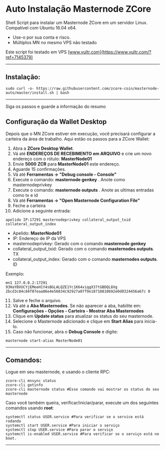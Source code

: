 # Auto Instalação Masternode ZCore
Shell Script para instalar um Masternode ZCore em um servidor Linux. Compatível com Ubuntu 16.04 x64. 
* Use-o por sua conta e risco.
* Múltiplos MN no mesmo VPS não testado

Este script foi testado em VPS [www.vultr.com](https://www.vultr.com/?ref=7145379)

***
## Instalação:
```
sudo curl -o- https://raw.githubusercontent.com/zcore-coin/masternode-auto/master/install.sh | bash
```
***

Siga os passos e guarde a informação do resumo

## Configuração da Wallet Desktop

Depois que o MN ZCore estiver em execução, você precisará configurar a carteira da área de trabalho. Aqui estão os passos para a ZCore Wallet:
1. Abra a **ZCore Desktop Wallet**.
2. Vá até **ENDEREÇOS DE RECEBIMENTO em ARQUIVO** e crie um novo endereço com o rótulo: **MasterNode01**
3. Envie **5000** **ZCR** para **MasterNode01** este endereço.
4. Aguarde 15 confirmações.
5. Vá até **Ferramentas -> "Debug console - Console"**
6. Execute o comando: **masternode genkey** . 
   Anote como masternodeprivkey
7. Execute o comando: **masternode outputs** . 
   Anote as ultimas entradas como tx e id
8. Vá até  **Ferramentas -> "Open Masternode Configuration File"**
9. Feche a carteira
10. Adicione a seguinte entrada:
```
apelido IP:17291 masternodeprivkey collateral_output_txid collateral_output_index
```
* Apelido: **MasterNode01** 
* IP: Endereço de IP da VPS
* masternodeprivkey: Gerado com o comando **masternode genkey** 
* collateral_output_txid: Gerado com o comando **masternodes outputs**. TX
* collateral_output_index:  Gerado com o comando **masternodes outputs**. ID

Exemplo:
```
mn1 127.0.0.2:17291 93HaYBVUCYjEMeeH1Y4sBGLALQZE1Yc1K64xiqgX37tGBDQL8Xg 2bcd3c84c84f87eaa86e4e56834c92927a07f9e18718810b92e0d0324456a67c 0
```

11. Salve e feche o arquivo.
12. Vá até a **Aba Masternodes**. Se não aparecer a aba, habilite em: **Configurações - Opções - Carteira - Mostrar Aba Masternodes**
13. Clique em **Update status** para atualizar os status do seu masternode.
14. Selecione o Masternode adicionado e clique em **Start Alias** para inicia-lo.
15. Caso não funcionar, abra o **Debug Console** e digite:
```
masternode start-alias MasterNode01
```
***

## Comandos:
Logue em seu masternode, e usando o cliente RPC:
```
zcore-cli mnsync status
zcore-cli getinfo
zcore-cli masternode status #Esse comando vai mostrar os status do seu masternode
```
Caso você também queira, verificar/iniciar/parar, execute um dos seguintes comandos usando **root**:
```
systemctl status USER.service #Para verificar se o service está rodando
systemctl start USER.service #Para iniciar o serviço
systemctl stop USER.service #Para parar o serviço
systemctl is-enabled USER.service #Para verificar se o serviço está no boot.
```
***
